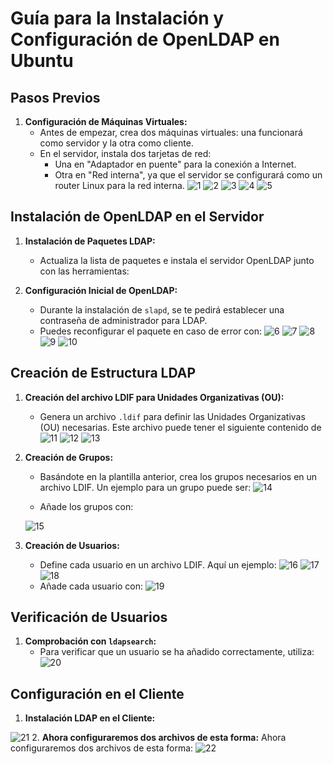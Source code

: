 # Guía para la Instalación y Configuración de OpenLDAP en Ubuntu

## Pasos Previos

1. **Configuración de Máquinas Virtuales:**
   - Antes de empezar, crea dos máquinas virtuales: una funcionará como servidor y la otra como cliente.
   - En el servidor, instala dos tarjetas de red:
     - Una en "Adaptador en puente" para la conexión a Internet.
     - Otra en "Red interna", ya que el servidor se configurará como un router Linux para la red interna.
![1](img/1.png)
![2](img/2.png)
![3](img/3.png)
![4](img/4.png)
![5](img/5.png)
## Instalación de OpenLDAP en el Servidor

1. **Instalación de Paquetes LDAP:**
   - Actualiza la lista de paquetes e instala el servidor OpenLDAP junto con las herramientas:
 
2. **Configuración Inicial de OpenLDAP:**
   - Durante la instalación de `slapd`, se te pedirá establecer una contraseña de administrador para LDAP.
   - Puedes reconfigurar el paquete en caso de error con:
   ![6](img/6.png)
   ![7](img/7.png)
   ![8](img/8.png)
   ![9](img/9.png)
   ![10](img/10.png)
## Creación de Estructura LDAP

1. **Creación del archivo LDIF para Unidades Organizativas (OU):**
   - Genera un archivo `.ldif` para definir las Unidades Organizativas (OU) necesarias. Este archivo puede tener el siguiente contenido de
   ![11](img/11.png)
   ![12](img/12.png)
   ![13](img/13.png)
2. **Creación de Grupos:**
   - Basándote en la plantilla anterior, crea los grupos necesarios en un archivo LDIF. Un ejemplo para un grupo puede ser:
  ![14](img/14.png)
  
   - Añade los grupos con:
    
   ![15](img/15.png)
3. **Creación de Usuarios:**
   - Define cada usuario en un archivo LDIF. Aquí un ejemplo:
   ![16](img/16.png)
   ![17](img/17.png)
   ![18](img/18.png)
   - Añade cada usuario con:
   ![19](img/19.png)

## Verificación de Usuarios

1. **Comprobación con `ldapsearch`:**
   - Para verificar que un usuario se ha añadido correctamente, utiliza:
   ![20](img/20.png)
## Configuración en el Cliente

1. **Instalación LDAP en el Cliente:**
 
![21](img/21.png)
2. **Ahora configuraremos dos archivos de esta forma:**
Ahora configuraremos dos archivos de esta forma:
![22](img/22.png)
